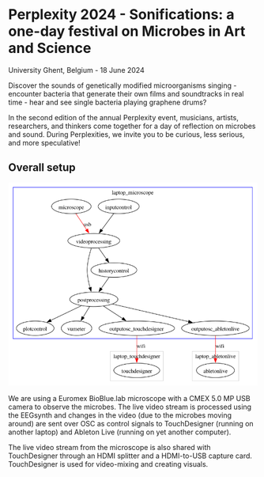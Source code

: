 # Perplexity 2024 - Sonifications: a one-day festival on Microbes in Art and Science

University Ghent, Belgium - 18 June 2024

Discover the sounds of genetically modified microorganisms singing - encounter bacteria that generate their own films and soundtracks in real time - hear and see single bacteria playing graphene drums? 

In the second edition of the annual Perplexity event, musicians, artists, researchers, and thinkers come together for a day of reflection on microbes and sound. During Perplexities, we invite you to be curious, less serious, and more speculative! 

## Overall setup

![flowchart](patch.png)

We are using a Euromex BioBlue.lab microscope with a CMEX 5.0 MP USB camera to observe the microbes. The live video stream is processed using the EEGsynth and changes in the video (due to the microbes moving around) are sent over OSC as control signals to TouchDesigner (running on another laptop) and Ableton Live (running on yet another computer).

The live video stream from the microscope is also shared with TouchDesigner through an HDMI splitter and a HDMI-to-USB capture card. TouchDesigner is used for video-mixing and creating visuals.
